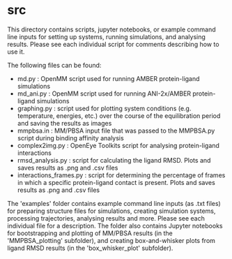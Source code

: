 # src

This directory contains scripts, jupyter notebooks, or example command line inputs for setting up systems, running simulations, and analysing results. Please see each individual script for comments describing how to use it. 

The following files can be found:
- md.py : OpenMM script used for running AMBER protein-ligand simulations
- md_ani.py : OpenMM script used for running ANI-2x/AMBER protein-ligand simulations
- graphing.py : script used for plotting system conditions (e.g. temperature, energies, etc.) over the course of the equilibration period and saving the results as images
- mmpbsa.in : MM/PBSA input file that was passed to the MMPBSA.py script during binding affinity analysis
- complex2img.py : OpenEye Toolkits script for analysing protein-ligand interactions 
- rmsd_analysis.py : script for calculating the ligand RMSD. Plots and saves results as .png and .csv files
- interactions_frames.py : script for determining the percentage of frames in which a specific protein-ligand contact is present. Plots and saves results as .png and .csv files

The 'examples' folder contains example command line inputs (as .txt files) for preparing structure files for simulations, creating simulation systems, processing trajectories, analysing results and more. Please see each individual file for a description. The folder also contains Jupyter notebooks for bootstrapping and plotting of MM/PBSA results (in the 'MMPBSA_plotting' subfolder), and creating box-and-whisker plots from ligand RMSD results (in the 'box_whisker_plot' subfolder).
